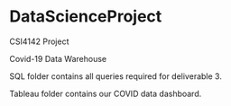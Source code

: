 # DataScienceProject

CSI4142 Project

Covid-19 Data Warehouse

SQL folder contains all queries required for deliverable 3.

Tableau folder contains our COVID data dashboard.
